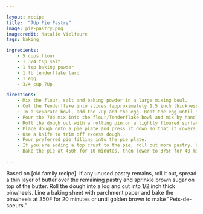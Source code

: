```yaml
---

layout: recipe
title:  "7Up Pie Pastry"
image: pie-pastry.png
imagecredit: Natalie Vielfaure
tags: baking

ingredients:
    - 5 cups flour
    - 1 3/4 tsp salt
    - 1 tsp baking powder
    - 1 lb tenderflake lard
    - 1 egg
    - 3/4 cup 7Up

directions:
    - Mix the flour, salt and baking powder in a large mixing bowl. 
    - Cut the Tenderflake into slices (approximately 1.5 inch thickness). Add one slice into the flour mixture and cut it into smaller pieces to  blend into the flour. Do the same for the remaining slices of Tenderflake until you have used all of it and the mixture is crumbly
    - In a separate bowl, add the 7Up and the egg. Beat the egg until it is mixed into the 7Up.
    - Pour the 7Up mix into the flour/Tenderflake bowl and mix by hand until the dough holds together.
    - Roll the dough out with a rolling pin on a lightly floured surface. Use flour as needed on the rolling pin to prevent sticking. 
    - Place dough onto a pie plate and press it down so that it covers the bottom and sides of the plate.
    - Use a knife to trim off excess dough. 
    - Pour preferred pie filling into the pie plate.
    - If you are adding a top crust to the pie, roll out more pastry. Use water to moisten the edges of the pie pastry on the plate and add the top layer, pressing both layers together to seal the pie. Score the top layer to allow the steam to escape during baking. For a sweet pie, brush the top pastry layer with an egg white. For a savoury crust, brush it with an egg yolk. 
    - Bake the pie at 450F for 10 minutes, then lower to 375F for 40 minutes, or until the crust is golden brown and the filling is fully cooked.

---
```


Based on [old family recipe]. If any unused pastry remains, roll it out, spread a thin layer of butter over the remaining pastry and sprinkle brown sugar on top of the butter. Roll the dough into a log and cut into 1/2 inch thick pinwheels. Line a baking sheet with parchment paper and bake the pinwheels at 350F for 20 minutes or until golden brown to make "Pets-de-soeurs."